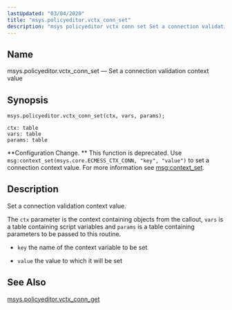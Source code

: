 ```yaml
---
lastUpdated: "03/04/2020"
title: "msys.policyeditor.vctx_conn_set"
description: "msys policyeditor vctx conn set Set a connection validation context value msys policyeditor vctx conn set ctx vars params Configuration Change This function is deprecated Use msg context set msys core ECMESS CTX CONN key value to set a connection context value For more information see msg context set Set..."
---
```


<a name="lua.ref.msys.policyeditor.vctx_conn_set"></a> 
## Name

msys.policyeditor.vctx_conn_set — Set a connection validation context value

<a name="idp25132784"></a> 
## Synopsis

`msys.policyeditor.vctx_conn_set(ctx, vars, params);`

```
ctx: table
vars: table
params: table
```

**Configuration Change. ** This function is deprecated. Use `msg:context_set(msys.core.ECMESS_CTX_CONN, "key", "value")` to set a connection context value. For more information see [msg:context_set](/momentum/3/3-reference/3-reference-lua-ref-msg-context-set).

<a name="idp25138144"></a> 
## Description

Set a connection validation context value.

The `ctx` parameter is the context containing objects from the callout, `vars` is a table containing script variables and `params` is a table containing parameters to be passed to this routine.

*   `key` the name of the context variable to be set

*   `value` the value to which it will be set

<a name="idp25144512"></a> 
## See Also

[msys.policyeditor.vctx_conn_get](/momentum/3/3-reference/lua-ref-msys-policyeditor-vctx-conn-get)